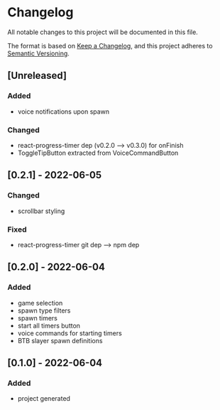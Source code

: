 # Changelog
All notable changes to this project will be documented in this file.

The format is based on [Keep a Changelog](https://keepachangelog.com/en/1.0.0/),
and this project adheres to [Semantic Versioning](https://semver.org/spec/v2.0.0.html).

## [Unreleased]
### Added
- voice notifications upon spawn

### Changed
- react-progress-timer dep (v0.2.0 --> v0.3.0) for onFinish
- ToggleTipButton extracted from VoiceCommandButton

## [0.2.1] - 2022-06-05
### Changed
- scrollbar styling

### Fixed
- react-progress-timer git dep --> npm dep

## [0.2.0] - 2022-06-04
### Added
- game selection
- spawn type filters
- spawn timers
- start all timers button
- voice commands for starting timers
- BTB slayer spawn definitions

## [0.1.0] - 2022-06-04
### Added
- project generated